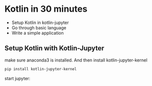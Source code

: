 # Kotlin in 30 minutes

- Setup Kotlin in kotlin-jupyter
- Go through basic language
- Write a simple application


## Setup Kotlin with Kotlin-Jupyter
make sure anaconda3 is installed. And then install kotlin-jupyter-kernel

```sh 
pip install kotlin-jupyter-kernel
```

start jupyter:

```sh 

```